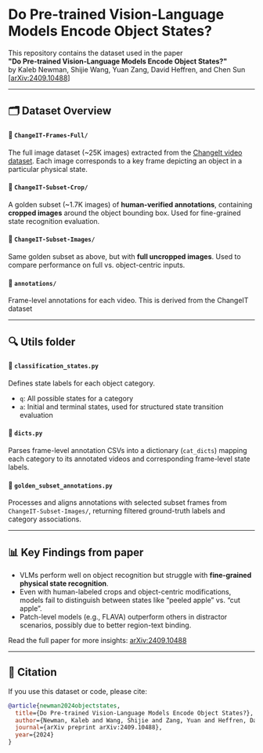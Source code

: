 # Do Pre-trained Vision-Language Models Encode Object States?

This repository contains the dataset used in the paper  
**"Do Pre-trained Vision-Language Models Encode Object States?"**  
by Kaleb Newman, Shijie Wang, Yuan Zang, David Heffren, and Chen Sun  
[[arXiv:2409.10488](https://arxiv.org/abs/2409.10488)]

---

## 🗂️ Dataset Overview

#### 🔹 `ChangeIT-Frames-Full/`
The full image dataset (~25K images) extracted from the [ChangeIt video dataset]([https://arxiv.org/abs/2206.12449](https://github.com/soCzech/ChangeIt)). Each image corresponds to a key frame depicting an object in a particular physical state.

#### 🔹 `ChangeIT-Subset-Crop/`
A golden subset (~1.7K images) of **human-verified annotations**, containing **cropped images** around the object bounding box. Used for fine-grained state recognition evaluation.

#### 🔹 `ChangeIT-Subset-Images/`
Same golden subset as above, but with **full uncropped images**. Used to compare performance on full vs. object-centric inputs.

#### 🔹 `annotations/`
Frame-level annotations for each video. This is derived from the ChangeIT dataset

---

## 🔍 Utils folder

#### 🧠 `classification_states.py`
Defines state labels for each object category.  
- `q`: All possible states for a category  
- `a`: Initial and terminal states, used for structured state transition evaluation

#### 🧮 `dicts.py`
Parses frame-level annotation CSVs into a dictionary (`cat_dicts`) mapping each category to its annotated videos and corresponding frame-level state labels.

#### 🧾 `golden_subset_annotations.py`
Processes and aligns annotations with selected subset frames from `ChangeIT-Subset-Images/`, returning filtered ground-truth labels and category associations.



---

## 📊 Key Findings from paper

- VLMs perform well on object recognition but struggle with **fine-grained physical state recognition**.
- Even with human-labeled crops and object-centric modifications, models fail to distinguish between states like “peeled apple” vs. “cut apple”.
- Patch-level models (e.g., FLAVA) outperform others in distractor scenarios, possibly due to better region-text binding.

Read the full paper for more insights: [arXiv:2409.10488](https://arxiv.org/abs/2409.10488)

---


## 🧠 Citation

If you use this dataset or code, please cite:

```bibtex
@article{newman2024objectstates,
  title={Do Pre-trained Vision-Language Models Encode Object States?},
  author={Newman, Kaleb and Wang, Shijie and Zang, Yuan and Heffren, David and Sun, Chen},
  journal={arXiv preprint arXiv:2409.10488},
  year={2024}
}
